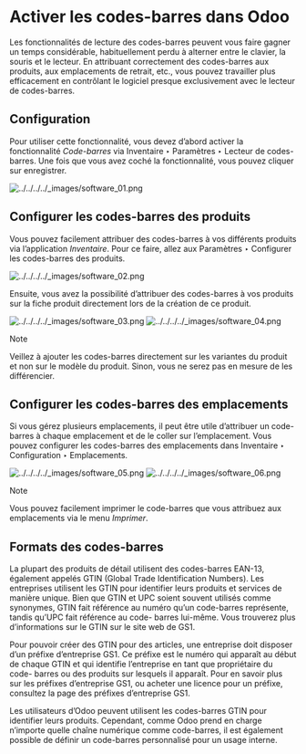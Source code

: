 # Activer les codes-barres dans Odoo

Les fonctionnalités de lecture des codes-barres peuvent vous faire gagner un
temps considérable, habituellement perdu à alterner entre le clavier, la
souris et le lecteur. En attribuant correctement des codes-barres aux
produits, aux emplacements de retrait, etc., vous pouvez travailler plus
efficacement en contrôlant le logiciel presque exclusivement avec le lecteur
de codes-barres.

## Configuration

Pour utiliser cette fonctionnalité, vous devez d’abord activer la
fonctionnalité _Code-barres_ via Inventaire ‣ Paramètres ‣ Lecteur de codes-
barres. Une fois que vous avez coché la fonctionnalité, vous pouvez cliquer
sur enregistrer.

![../../../../_images/software_01.png](../../../../_images/software_01.png)

## Configurer les codes-barres des produits

Vous pouvez facilement attribuer des codes-barres à vos différents produits
via l’application _Inventaire_. Pour ce faire, allez aux Paramètres ‣
Configurer les codes-barres des produits.

![../../../../_images/software_02.png](../../../../_images/software_02.png)

Ensuite, vous avez la possibilité d’attribuer des codes-barres à vos produits
sur la fiche produit directement lors de la création de ce produit.

![../../../../_images/software_03.png](../../../../_images/software_03.png)
![../../../../_images/software_04.png](../../../../_images/software_04.png)

Note

Veillez à ajouter les codes-barres directement sur les variantes du produit et
non sur le modèle du produit. Sinon, vous ne serez pas en mesure de les
différencier.

## Configurer les codes-barres des emplacements

Si vous gérez plusieurs emplacements, il peut être utile d’attribuer un code-
barres à chaque emplacement et de le coller sur l’emplacement. Vous pouvez
configurer les codes-barres des emplacements dans Inventaire ‣ Configuration ‣
Emplacements.

![../../../../_images/software_05.png](../../../../_images/software_05.png)
![../../../../_images/software_06.png](../../../../_images/software_06.png)

Note

Vous pouvez facilement imprimer le code-barres que vous attribuez aux
emplacements via le menu _Imprimer_.

## Formats des codes-barres

La plupart des produits de détail utilisent des codes-barres EAN-13, également
appelés GTIN (Global Trade Identification Numbers). Les entreprises utilisent
les GTIN pour identifier leurs produits et services de manière unique. Bien
que GTIN et UPC soient souvent utilisés comme synonymes, GTIN fait référence
au numéro qu’un code-barres représente, tandis qu’UPC fait référence au code-
barres lui-même. Vous trouverez plus d’informations sur le GTIN sur le site
web de GS1.

Pour pouvoir créer des GTIN pour des articles, une entreprise doit disposer
d’un préfixe d’entreprise GS1. Ce préfixe est le numéro qui apparaît au début
de chaque GTIN et qui identifie l’entreprise en tant que propriétaire du code-
barres ou des produits sur lesquels il apparaît. Pour en savoir plus sur les
préfixes d’entreprise GS1, ou acheter une licence pour un préfixe, consultez
la page des préfixes d’entreprise GS1.

Les utilisateurs d’Odoo peuvent utilisent les codes-barres GTIN pour
identifier leurs produits. Cependant, comme Odoo prend en charge n’importe
quelle chaîne numérique comme code-barres, il est également possible de
définir un code-barres personnalisé pour un usage interne.

